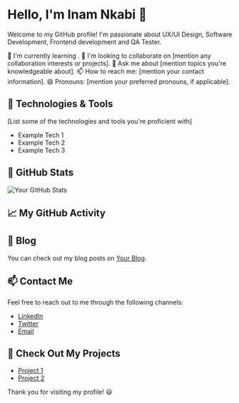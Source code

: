 # Hello, I'm Inam Nkabi 👋

Welcome to my GitHub profile! I'm passionate about UX/UI Design, Software Development, Frontend development and QA Tester.

🌱 I'm currently learning .
👯 I'm looking to collaborate on [mention any collaboration interests or projects].
💬 Ask me about [mention topics you're knowledgeable about].
📫 How to reach me: [mention your contact information].
😄 Pronouns: [mention your preferred pronouns, if applicable].

## 🔧 Technologies & Tools

[List some of the technologies and tools you're proficient with]

- Example Tech 1
- Example Tech 2
- Example Tech 3

## 🌟 GitHub Stats

![Your GitHub Stats](https://github-readme-stats.vercel.app/api?username=yourusername&show_icons=true&count_private=true)

## 📈 My GitHub Activity

<!-- Add a GitHub activity graph if you want to showcase your activity. You can create one at https://github.com/anuraghazra/github-readme-stats -->

## 📝 Blog

You can check out my blog posts on [Your Blog](https://yourblog.com).

## 📫 Contact Me

Feel free to reach out to me through the following channels:

- [LinkedIn](https://www.linkedin.com/in/yourusername)
- [Twitter](https://twitter.com/yourusername)
- [Email](your.email@example.com)

## 🚀 Check Out My Projects

- [Project 1](https://github.com/yourusername/project1)
- [Project 2](https://github.com/yourusername/project2)

Thank you for visiting my profile! 😃


